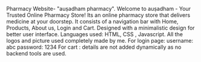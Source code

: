 Pharmacy Website-
"auṣadham pharmacy". Welcome to auṣadham - Your Trusted Online Pharmacy Store! Its an online pharmacy store that delivers medicine at your doorstep. It consists of a navigation bar with Home, Products, About us, Login and Cart. Designed with a minimalistic design for better user interface.
Languages used: HTML, CSS , Javascript.
All the logos and picture used completely made by me.
For login page: username: abc 
                password: 1234 
For cart : details are not added dynamically as no backend tools are used.
